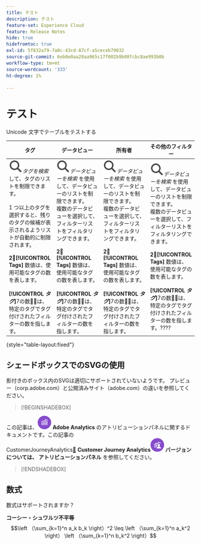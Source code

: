 ```yaml
---
title: テスト
description: テスト
feature-set: Experience Cloud
feature: Release Notes
hide: true
hidefromtoc: true
exl-id: 5f832a79-7a0c-43cd-87cf-a5ceceb79032
source-git-commit: 6eb0e0aa28aa965c17f002b9b08fcbc8ae993b0b
workflow-type: tm+mt
source-wordcount: '333'
ht-degree: 1%

---
```


# テスト

Unicode 文字でテーブルをテストする

| タグ | データビュー | 所有者 | その他のフィルター |
|---|---|---|---|
| ![&#x200B; タグを検索 &#x200B;](/help/assets/icons/Search.svg)*タグを検索* して、タグのリストを制限できます。 <br/><br/>1 つ以上のタグを選択すると、残りのタグの候補が表示されるようリストが自動的に制限されます。 <br/><br/>**2︎⃣**&#x200B;**[!UICONTROL Tags]** 数値は、使用可能なタグの数を表します。 <br/><br/>**[!UICONTROL *タグ&#x200B;*]**&#x200B;7︎の数値⃣は、特定のタグでタグ付けされたフィルターの数を指します。 | ![&#x200B; 検索 &#x200B;](/help/assets/icons/Search.svg)*データビューを検索* を使用して、データビューのリストを制限できます。 <br/> 複数のデータビューを選択して、フィルターリストをフィルタリングできます。 <br/><br/>**2︎⃣**&#x200B;**[!UICONTROL Tags]** 数値は、使用可能なタグの数を表します。 <br/><br/>**[!UICONTROL *タグ&#x200B;*]**&#x200B;7︎の数値⃣は、特定のタグでタグ付けされたフィルターの数を指します。 | ![&#x200B; 検索 &#x200B;](/help/assets/icons/Search.svg)*データビューを検索* を使用して、データビューのリストを制限できます。 <br/> 複数のデータビューを選択して、フィルターリストをフィルタリングできます。 <br/><br/>**2︎⃣**&#x200B;**[!UICONTROL Tags]** 数値は、使用可能なタグの数を表します。 <br/><br/>**[!UICONTROL *タグ&#x200B;*]**&#x200B;7︎の数値⃣は、特定のタグでタグ付けされたフィルターの数を指します。 | ![&#x200B; 検索 &#x200B;](/help/assets/icons/Search.svg)*データビューを検索* を使用して、データビューのリストを制限できます。 <br/> 複数のデータビューを選択して、フィルターリストをフィルタリングできます。 <br/><br/>**2︎⃣**&#x200B;**[!UICONTROL Tags]** 数値は、使用可能なタグの数を表します。 <br/><br/>**[!UICONTROL *タグ&#x200B;*]**&#x200B;7︎の数値⃣は、特定のタグでタグ付けされたフィルターの数を指します。???? |

{style="table-layout:fixed"}


## シェードボックスでのSVGの使用

影付きのボックス内のSVGは適切にサポートされていないようです。 プレビュー（corp.adobe.com）と公開済みサイト（adobe.com）の違いを参照してください。

>[!BEGINSHADEBOX]

この記事は、![AdobeAnalytics](/help/assets/icons/AdobeAnalytics.svg) **Adobe Analytics** のアトリビューションパネルに関するドキュメントです。この記事の <br/>CustomerJourneyAnalytics[&#128279;](https://experienceleague.adobe.com/ja/docs/analytics-platform/using/cja-workspace/panels/attribution) **Customer Journey Analytics![&#128279;](/help/assets/icons/CustomerJourneyAnalytics.svg) バージョンについては、 アトリビューションパネル** を参照してください。

>[!ENDSHADEBOX]


## 数式

数式はサポートされますか？

**コーシー・シュワルツ不平等**
$$\left （\sum_{k=1}^n a_k b_k \right）^2 \leq \left （\sum_{k=1}^n a_k^2 \right） \left （\sum_{k=1}^n b_k^2 \right）$$



